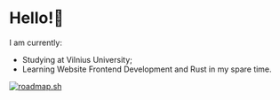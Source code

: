 # Hello!👋
I am currently:
- Studying at Vilnius University;
- Learning Website Frontend Development and Rust in my spare time.

[![roadmap.sh](https://roadmap.sh/card/tall/67c8c15ffe4b7df03b7ac85c?variant=dark)](https://roadmap.sh)


<!--
**orestulis05/orestulis05** is a ✨ _special_ ✨ repository because its `README.md` (this file) appears on your GitHub profile.

Here are some ideas to get you started:

- 🔭 I’m currently working on ...
- 🌱 I’m currently learning ...
- 👯 I’m looking to collaborate on ...
- 🤔 I’m looking for help with ...
- 💬 Ask me about ...
- 📫 How to reach me: ...
- 😄 Pronouns: ...
- ⚡ Fun fact: ...
-->
